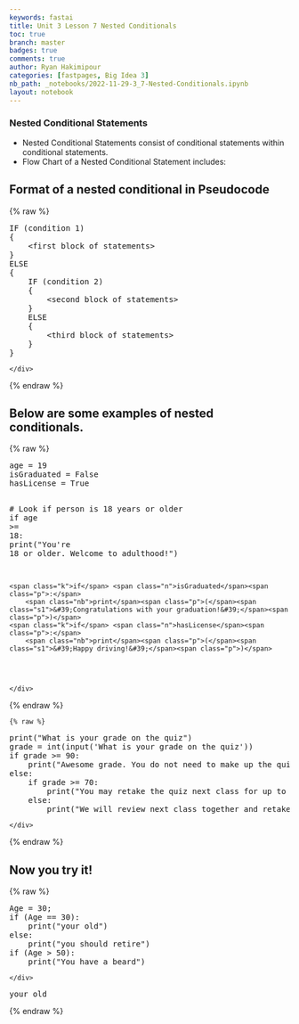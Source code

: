 ```yaml
---
keywords: fastai
title: Unit 3 Lesson 7 Nested Conditionals
toc: true
branch: master
badges: true
comments: true
author: Ryan Hakimipour
categories: [fastpages, Big Idea 3]
nb_path: _notebooks/2022-11-29-3_7-Nested-Conditionals.ipynb
layout: notebook
---
```


<!--
#################################################
### THIS FILE WAS AUTOGENERATED! DO NOT EDIT! ###
#################################################
# file to edit: _notebooks/2022-11-29-3_7-Nested-Conditionals.ipynb
-->

<div class="container" id="notebook-container">
        
<div class="cell border-box-sizing text_cell rendered"><div class="inner_cell">
<div class="text_cell_render border-box-sizing rendered_html">
<h3 id="Nested-Conditional-Statements">Nested Conditional Statements<a class="anchor-link" href="#Nested-Conditional-Statements"> </a></h3><ul>
<li>Nested Conditional Statements consist of conditional statements within conditional statements.</li>
<li>Flow Chart of a Nested Conditional Statement includes:
<img src="{{ site.baseurl }}/images/nestedconditional.png" alt=""></li>
</ul>

</div>
</div>
</div>
<div class="cell border-box-sizing text_cell rendered"><div class="inner_cell">
<div class="text_cell_render border-box-sizing rendered_html">
<h2 id="Format-of-a-nested-conditional-in-Pseudocode">Format of a nested conditional in Pseudocode<a class="anchor-link" href="#Format-of-a-nested-conditional-in-Pseudocode"> </a></h2>
</div>
</div>
</div>
    {% raw %}
    
<div class="cell border-box-sizing code_cell rendered">
<div class="input">

<div class="inner_cell">
    <div class="input_area">
<div class=" highlight hl-ipython3"><pre><span></span><span class="n">IF</span> <span class="p">(</span><span class="n">condition</span> <span class="mi">1</span><span class="p">)</span>
<span class="p">{</span>
    <span class="o">&lt;</span><span class="n">first</span> <span class="n">block</span> <span class="n">of</span> <span class="n">statements</span><span class="o">&gt;</span>
<span class="p">}</span>
<span class="n">ELSE</span>
<span class="p">{</span>
    <span class="n">IF</span> <span class="p">(</span><span class="n">condition</span> <span class="mi">2</span><span class="p">)</span>
    <span class="p">{</span>
        <span class="o">&lt;</span><span class="n">second</span> <span class="n">block</span> <span class="n">of</span> <span class="n">statements</span><span class="o">&gt;</span>
    <span class="p">}</span>
    <span class="n">ELSE</span>
    <span class="p">{</span>
        <span class="o">&lt;</span><span class="n">third</span> <span class="n">block</span> <span class="n">of</span> <span class="n">statements</span><span class="o">&gt;</span>
    <span class="p">}</span>
<span class="p">}</span>
</pre></div>

    </div>
</div>
</div>

</div>
    {% endraw %}

<div class="cell border-box-sizing text_cell rendered"><div class="inner_cell">
<div class="text_cell_render border-box-sizing rendered_html">
<h2 id="Below-are-some-examples-of-nested-conditionals.">Below are some examples of nested conditionals.<a class="anchor-link" href="#Below-are-some-examples-of-nested-conditionals."> </a></h2>
</div>
</div>
</div>
    {% raw %}
    
<div class="cell border-box-sizing code_cell rendered">
<div class="input">

<div class="inner_cell">
    <div class="input_area">
<div class=" highlight hl-ipython3"><pre><span></span><span class="n">age</span> <span class="o">=</span> <span class="mi">19</span>
<span class="n">isGraduated</span> <span class="o">=</span> <span class="kc">False</span>
<span class="n">hasLicense</span> <span class="o">=</span> <span class="kc">True</span>

<span class="c1"># Look if person is 18 years or older</span>
<span class="k">if</span> <span class="n">age</span> <span class="o">&gt;=</span> <span class="mi">18</span><span class="p">:</span>
    <span class="nb">print</span><span class="p">(</span><span class="s2">&quot;You&#39;re 18 or older. Welcome to adulthood!&quot;</span><span class="p">)</span>

    <span class="k">if</span> <span class="n">isGraduated</span><span class="p">:</span>
        <span class="nb">print</span><span class="p">(</span><span class="s1">&#39;Congratulations with your graduation!&#39;</span><span class="p">)</span>
    <span class="k">if</span> <span class="n">hasLicense</span><span class="p">:</span>
        <span class="nb">print</span><span class="p">(</span><span class="s1">&#39;Happy driving!&#39;</span><span class="p">)</span>
</pre></div>

    </div>
</div>
</div>

</div>
    {% endraw %}

    {% raw %}
    
<div class="cell border-box-sizing code_cell rendered">
<div class="input">

<div class="inner_cell">
    <div class="input_area">
<div class=" highlight hl-ipython3"><pre><span></span><span class="nb">print</span><span class="p">(</span><span class="s2">&quot;What is your grade on the quiz&quot;</span><span class="p">)</span>
<span class="n">grade</span> <span class="o">=</span> <span class="nb">int</span><span class="p">(</span><span class="nb">input</span><span class="p">(</span><span class="s1">&#39;What is your grade on the quiz&#39;</span><span class="p">))</span>
<span class="k">if</span> <span class="n">grade</span> <span class="o">&gt;=</span> <span class="mi">90</span><span class="p">:</span>
    <span class="nb">print</span><span class="p">(</span><span class="s2">&quot;Awesome grade. You do not need to make up the quiz.&quot;</span><span class="p">)</span>
<span class="k">else</span><span class="p">:</span>
    <span class="k">if</span> <span class="n">grade</span> <span class="o">&gt;=</span> <span class="mi">70</span><span class="p">:</span>
        <span class="nb">print</span><span class="p">(</span><span class="s2">&quot;You may retake the quiz next class for up to an A.&quot;</span><span class="p">)</span>
    <span class="k">else</span><span class="p">:</span>
        <span class="nb">print</span><span class="p">(</span><span class="s2">&quot;We will review next class together and retake later.&quot;</span><span class="p">)</span>
</pre></div>

    </div>
</div>
</div>

</div>
    {% endraw %}

<div class="cell border-box-sizing text_cell rendered"><div class="inner_cell">
<div class="text_cell_render border-box-sizing rendered_html">
<h2 id="Now-you-try-it!">Now you try it!<a class="anchor-link" href="#Now-you-try-it!"> </a></h2>
</div>
</div>
</div>
    {% raw %}
    
<div class="cell border-box-sizing code_cell rendered">
<div class="input">

<div class="inner_cell">
    <div class="input_area">
<div class=" highlight hl-ipython3"><pre><span></span><span class="n">Age</span> <span class="o">=</span> <span class="mi">30</span><span class="p">;</span> 
<span class="k">if</span> <span class="p">(</span><span class="n">Age</span> <span class="o">==</span> <span class="mi">30</span><span class="p">):</span> 
    <span class="nb">print</span><span class="p">(</span><span class="s2">&quot;your old&quot;</span><span class="p">)</span> 
<span class="k">else</span><span class="p">:</span> 
    <span class="nb">print</span><span class="p">(</span><span class="s2">&quot;you should retire&quot;</span><span class="p">)</span> 
<span class="k">if</span> <span class="p">(</span><span class="n">Age</span> <span class="o">&gt;</span> <span class="mi">50</span><span class="p">):</span> 
    <span class="nb">print</span><span class="p">(</span><span class="s2">&quot;You have a beard&quot;</span><span class="p">)</span> 
</pre></div>

    </div>
</div>
</div>

<div class="output_wrapper">
<div class="output">

<div class="output_area">

<div class="output_subarea output_stream output_stdout output_text">
<pre>your old
</pre>
</div>
</div>

</div>
</div>

</div>
    {% endraw %}

</div>
 

